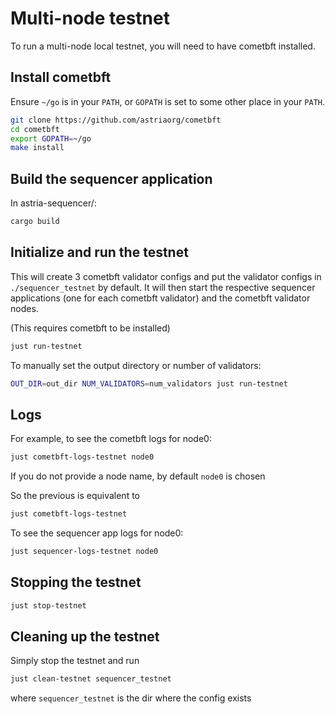 # Multi-node testnet

To run a multi-node local testnet, you will need to have cometbft installed.

## Install cometbft

Ensure `~/go` is in your `PATH`, or `GOPATH` is set to some other place in your
`PATH`.

```sh
git clone https://github.com/astriaorg/cometbft
cd cometbft
export GOPATH=~/go
make install
```

## Build the sequencer application

In astria-sequencer/:

```sh
cargo build
```

## Initialize and run the testnet

This will create 3 cometbft validator configs and put the validator configs in
`./sequencer_testnet` by default. It will then start the respective sequencer
applications (one for each cometbft validator) and the cometbft validator nodes.

(This requires cometbft to be installed)

```sh
just run-testnet
```

To manually set the output directory or number of validators:

```sh
OUT_DIR=out_dir NUM_VALIDATORS=num_validators just run-testnet 
```

## Logs

For example, to see the cometbft logs for node0:

```sh
just cometbft-logs-testnet node0
```

If you do not provide a node name, by default `node0` is chosen

So the previous is equivalent to

```sh
just cometbft-logs-testnet
```

To see the sequencer app logs for node0:

```sh
just sequencer-logs-testnet node0
```

## Stopping the testnet

```sh
just stop-testnet
```

## Cleaning up the testnet

Simply stop the testnet and run

```sh
just clean-testnet sequencer_testnet
```
where `sequencer_testnet` is the dir where the config exists